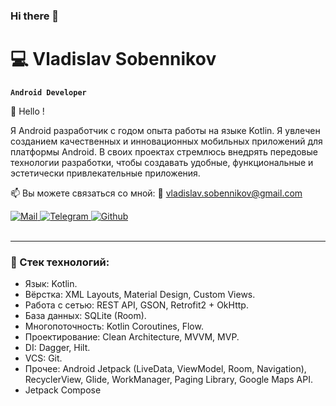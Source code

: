 ### Hi there 👋

# 💻 Vladislav Sobennikov

**`Android Developer`**

👋 Hello !

Я Android разработчик с годом опыта работы на языке Kotlin. Я увлечен созданием качественных и инновационных мобильных приложений для платформы Android. В своих проектах стремлюсь внедрять передовые технологии разработки, чтобы создавать удобные, функциональные и эстетически привлекательные приложения.

📫 Вы можете связаться со мной: 📨 vladislav.sobennikov@gmail.com

<div>
  <a href='mailto:vladislav.sobennikov@gmail.com?subject = Vacancy = Hi' target='_blank'>
    <img alt='Mail' src='https://img.shields.io/badge/Gmail-D14836?style=for-the-badge&logo=gmail&logoColor=white'/>
  </a>
  <a href='https://t.me/ray_v_s' target='_blank'>
  <img alt='Telegram' src='https://img.shields.io/badge/Telegram-2CA5E0?style=for-the-badge&logo=telegram&logoColor=white'/>
  </a>
  <a href='https://github.com/rayViSs' target='_blank'>
    <img alt='Github' src='https://img.shields.io/badge/github-%23121011.svg?style=for-the-badge&logo=github&logoColor=white'/>
  </a>
</div>
&nbsp;

---

### 🧰 Стек технологий:

- Язык: Kotlin.
- Вёрстка: XML Layouts, Material Design, Custom Views.
- Работа с сетью: REST API, GSON, Retrofit2 + OkHttp.
- База данных: SQLite (Room).
- Многопоточность: Kotlin Coroutines, Flow.
- Проектирование: Clean Architecture, MVVM, MVP.
- DI: Dagger, Hilt.
- VCS: Git.
- Прочее: Android Jetpack (LiveData, ViewModel, Room, Navigation), RecyclerView, Glide, WorkManager, Paging Library, Google Maps API.
- Jetpack Compose






